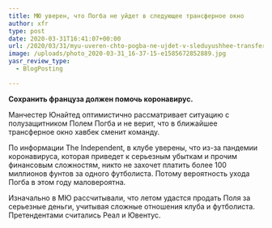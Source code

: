 ```yaml
---
title: МЮ уверен, что Погба не уйдет в следующее трансферное окно
author: xfr
type: post
date: 2020-03-31T16:41:07+00:00
url: /2020/03/31/myu-uveren-chto-pogba-ne-ujdet-v-sleduyushhee-transfernoe-okno/
image: /uploads/photo_2020-03-31_16-37-15-e1585672852889.jpg
yasr_review_type:
  - BlogPosting

---
```

**Сохранить француза должен помочь коронавирус.**

Манчестер Юнайтед оптимистично рассматривает ситуацию с полузащитником Полем Погба и не верит, что в ближайшее трансферное окно хавбек сменит команду.

По информации The Independent, в клубе уверены, что из-за пандемии коронавируса, которая приведет к серьезным убыткам и прочим финансовым сложностям, никто не захочет платить более 100 миллионов фунтов за одного футболиста. Потому вероятность ухода Погба в этом году маловероятна.

Изначально в МЮ рассчитывали, что летом удастся продать Поля за серьезные деньги, учитывая сложные отношения клуба и футболиста. Претендентами считались Реал и Ювентус.
